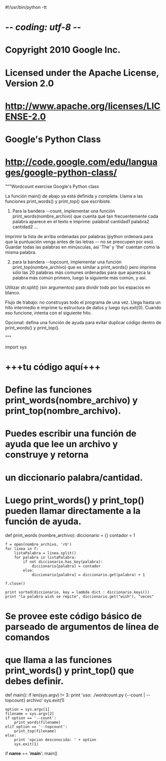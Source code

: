 #!/usr/bin/python -tt
# -*- coding: utf-8 -*-

# Copyright 2010 Google Inc.
# Licensed under the Apache License, Version 2.0
# http://www.apache.org/licenses/LICENSE-2.0

# Google's Python Class
# http://code.google.com/edu/languages/google-python-class/

"""Wordcount exercise
Google's Python class

La función main() de abajo ya está definida y completa. Llama a las funciones
print_words() y print_top() que escribiste.

1. Para la bandera --count, implementar una función print_words(nombre_archivo) que cuenta
qué tan frecuentemente cada palabra aparece en el texto e imprime:
palabra1 cantidad1
palabra2 cantidad2
...

Imprimir la lista de arriba ordenadas por palabras (python ordenará para que la puntuación 
venga antes de las letras -- no se preocupen por eso). Guardar todas las palabras en minúsculas,
así 'The' y 'the' cuentan como la misma palabra.

2. para la bandera --topcount, implementar una función print_top(nombre_archivo) que es 
similar a print_words() pero imprime sólo las 20 palabras más comunes ordenadas
para que aparezca la palabra más común primero, luego la siguiente más común, y así.

Utilizar str.split() (sin argumentos) para dividir todo por los espacios en blanco.

Flujo de trabajo: no construyas todo el programa de una vez. Llega hasta un hito intermedio 
e imprime tu estructura de datos y luego sys.exit(0).
Cuando eso funcione, intenta con el siguiente hito.

Opcional: defina una función de ayuda para evitar duplicar código dentro de 
print_words() y print_top().

"""

import sys

# +++tu código aquí+++
# Define las funciones print_words(nombre_archivo) y print_top(nombre_archivo).
# Puedes escribir una función de ayuda que lee un archivo y construye y retorna
# un diccionario palabra/cantidad.
# Luego print_words() y print_top() pueden llamar directamente a la función de ayuda.

def print_words (nombre_archivo):
    diccionario = {}
    contador = 1

    f = open(nombre_archivo, 'rU')
    for linea in f:
        listaPalabra = linea.split() 
        for palabra in listaPalabra:                
            if not diccionario.has_key(palabra):
                diccionario[palabra] = contador
            else:
                diccionario[palabra] = diccionario.get(palabra) + 1

    f.close()

    print sorted(diccionario, key = lambda dict : diccionario.keys())
    print "la palabra wish se repite", diccionario.get("wish"), "veces"

###

# Se provee este código básico de parseado de argumentos de línea de comandos
# que llama a las funciones print_words() y print_top() que debes definir.
def main():
    if len(sys.argv) != 3:
        print 'uso: ./wordcount.py {--count | --topcount} archivo'
        sys.exit(1)

    option = sys.argv[1]
    filename = sys.argv[2]
    if option == '--count':
        print_words(filename)
    elif option == '--topcount':
        print_top(filename)
    else:
        print 'opcion desconocida: ' + option
        sys.exit(1)

if __name__ == '__main__':
    main()
